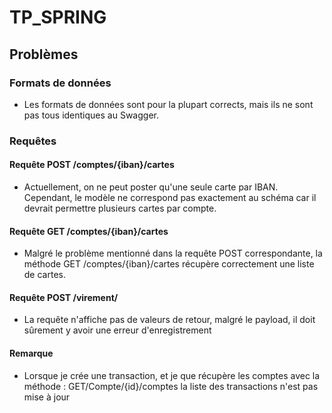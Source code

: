 # TP_SPRING

## Problèmes

### Formats de données
- Les formats de données sont pour la plupart corrects, mais ils ne sont pas tous identiques au Swagger.

### Requêtes

#### Requête POST /comptes/{iban}/cartes
- Actuellement, on ne peut poster qu'une seule carte par IBAN. Cependant, le modèle ne correspond pas exactement au schéma car il devrait permettre plusieurs cartes par compte.

#### Requête GET /comptes/{iban}/cartes
- Malgré le problème mentionné dans la requête POST correspondante, la méthode GET /comptes/{iban}/cartes récupère correctement une liste de cartes.

#### Requête POST /virement/
- La requête n'affiche pas de valeurs de retour, malgré le payload, il doit sûrement y avoir une erreur d'enregistrement

#### Remarque
- Lorsque je crée une transaction, et je que récupère les comptes avec la méthode : GET/Compte/{id}/comptes la liste des transactions n'est pas mise à jour



